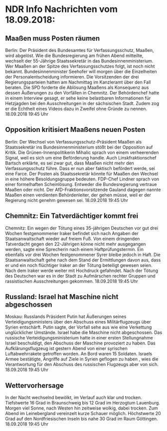 # NDR Info Nachrichten vom 18.09.2018:


## Maaßen muss Posten räumen
Berlin: Der Präsident des Bundesamtes für Verfassungsschutz, Maaßen, wird abgelöst. Wie die Bundesregierung am frühen Abend mitteilte, wechselt  der 55-Jährige Staatssekretär in das Bundesinnenministerium. Wer Maaßen an der Spitze des Verfassungsschutzes folgt, ist noch nicht bekannt. Bundesinnenminister Seehofer will morgen über die Einzelheiten der Personalentscheidung informieren. Die Vorsitzenden der drei Regierungsparteien hatten am Nachmittag im Kanzleramt über den Fall beraten. Die SPD forderte die Ablösung Maaßens als Konsequenz aus dessen Äußerungen zu den Vorfällen in Chemnitz. Der Behördenchef hatte in einem Interview gesagt, er sehe keine belastbaren Informationen für Hetzjagden bei den Ausschreitungen in der sächsischen Stadt. Zudem zog er die Echtheit eines Videos dazu in Zweifel ohne Gründe zu nennen. 18.09.2018 19:45 Uhr 

## Opposition kritisiert Maaßens neuen Posten
Berlin: Der Wechsel von Verfassungsschutz-Präsident Maaßen als Staatssekretär ins Bundesinnenministerium stößt bei der Opposition auf Kritik. Die Grünen-Innenpolitikerin Mihalic sprach von einem verheerenden Signal, weil es sich um eine Beförderung handle. Auch Linskfraktionschef Bartsch erklärte, es sei zwar gut, dass Maaßen nicht mehr den Verfassungsschutz führe. Dass er nun aber faktisch befördert werde, sei eine Farce. Der Posten als Staatssekretär könnte für Maaßen den Wechsel in eine höhere Besoldungsgruppe bedeuten. FDP-Chef Lindner sprach von einer formelhaften Scheinlösung. Entweder die Bundesregierung vertraue Maaßen oder nicht. Der AfD-Fraktionsvorsitzende Gauland dagegen nannte Maaßen einen verdienten Behördenleiter, der gehen müsse, weil er der Regierung nicht genehm gewesen sei. 18.09.2018 19:45 Uhr 

## Chemnitz: Ein Tatverdächtiger kommt frei
Chemnitz: Ein wegen der Tötung eines 35-jährigen Deutschen vor gut drei Wochen festgenommener Iraker befindet sich nach Angaben der Staatsanwaltschaft wieder auf freiem Fuß. Von einem dringenden Tatverdacht gegen den 22-Jährigen könne nicht mehr ausgegangen werden, sagte eine Sprecherin nach einem Haftprüfungstermin. Ein ebenfalls vor drei Wochen festgenommener Syrer bleibe jedoch in Haft. Die Staatsanwaltschaft gehe nach dem Stand der Ermittlungen davon aus, dass er und ein noch flüchtiger Iraker an der Tötung beteiligt gewesen seien. Nach dem Iraker werde weiter mit Hochdruck gefahndet. Nach der Tötung des Deutschen war es in der Stadt zu Aufmärschen rechter Gruppen und rassistischen Ausschreitungen gekommen. 18.09.2018 19:45 Uhr 

## Russland: Israel hat Maschine nicht abgeschossen
Moskau:	Russlands Präsident Putin hat Äußerungen seines Verteidigungsministers über den Abschuss eines Militärflugzeugs über Syrien entschärft. Putin sagte, der Vorfall sehe aus wie eine Verkettung unglücklicher Umstände. Israel habe die Maschine nicht abgeschossen. Das russische Verteidigungsministerium hatte in einer ersten Stellungnahme Israel beschuldigt, den Abschuss der Maschine provoziert zu haben. Das Aufklärungsflugzeug ist gestern Abend von einer syrischen Luftabwehrrakete getroffen worden. An Bord waren 15 Soldaten. Israels Armee bestätigte, Angriffe auf Ziele in Syrien geflogen zu haben , wies die Verantwortung für den Abschuss des russischen Flugzeugs aber von sich. 18.09.2018 19:45 Uhr 

## Wettervorhersage
In der Nacht wechselnd bewölkt, im Verlauf auch klar und trocken. Tiefstwerte 16 Grad in Braunschweig bis 12 Grad im Herzogtum Lauenburg. Morgen viel Sonne, nach Westen hin zeitweise wolkig, dabei trocken. Zum Abend im Leinebergland vereinzelt kurze Schauer möglich. Höchstwerte 20 Grad auf den Nordfriesischen Inseln bis nahe 30 Grad im Raum Göttingen. 18.09.2018 19:45 Uhr 
